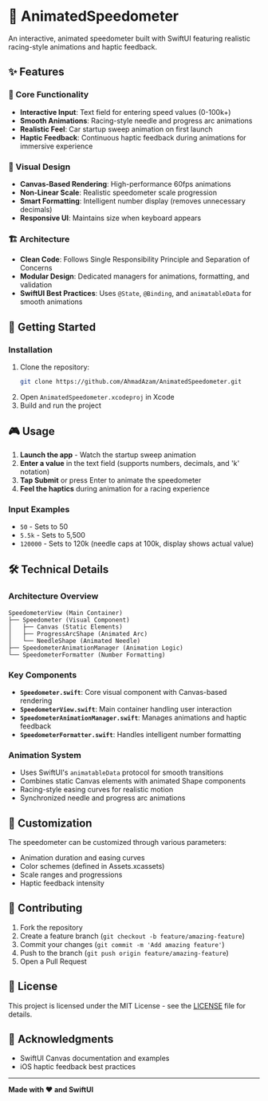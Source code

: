 # 🚗 AnimatedSpeedometer

An interactive, animated speedometer built with SwiftUI featuring realistic racing-style animations and haptic feedback.

## ✨ Features

### 🎯 Core Functionality
- **Interactive Input**: Text field for entering speed values (0-100k+)
- **Smooth Animations**: Racing-style needle and progress arc animations
- **Realistic Feel**: Car startup sweep animation on first launch
- **Haptic Feedback**: Continuous haptic feedback during animations for immersive experience

### 🎨 Visual Design
- **Canvas-Based Rendering**: High-performance 60fps animations
- **Non-Linear Scale**: Realistic speedometer scale progression
- **Smart Formatting**: Intelligent number display (removes unnecessary decimals)
- **Responsive UI**: Maintains size when keyboard appears

### 🏗️ Architecture
- **Clean Code**: Follows Single Responsibility Principle and Separation of Concerns
- **Modular Design**: Dedicated managers for animations, formatting, and validation
- **SwiftUI Best Practices**: Uses `@State`, `@Binding`, and `animatableData` for smooth animations

## 🚀 Getting Started


### Installation
1. Clone the repository:
   ```bash
   git clone https://github.com/AhmadAzam/AnimatedSpeedometer.git
   ```
2. Open `AnimatedSpeedometer.xcodeproj` in Xcode
3. Build and run the project

## 🎮 Usage

1. **Launch the app** - Watch the startup sweep animation
2. **Enter a value** in the text field (supports numbers, decimals, and 'k' notation)
3. **Tap Submit** or press Enter to animate the speedometer
4. **Feel the haptics** during animation for a racing experience

### Input Examples
- `50` - Sets to 50
- `5.5k` - Sets to 5,500
- `120000` - Sets to 120k (needle caps at 100k, display shows actual value)

## 🛠️ Technical Details

### Architecture Overview
```
SpeedometerView (Main Container)
├── Speedometer (Visual Component)
│   ├── Canvas (Static Elements)
│   ├── ProgressArcShape (Animated Arc)
│   └── NeedleShape (Animated Needle)
├── SpeedometerAnimationManager (Animation Logic)
└── SpeedometerFormatter (Number Formatting)
```

### Key Components
- **`Speedometer.swift`**: Core visual component with Canvas-based rendering
- **`SpeedometerView.swift`**: Main container handling user interaction
- **`SpeedometerAnimationManager.swift`**: Manages animations and haptic feedback
- **`SpeedometerFormatter.swift`**: Handles intelligent number formatting

### Animation System
- Uses SwiftUI's `animatableData` protocol for smooth transitions
- Combines static Canvas elements with animated Shape components
- Racing-style easing curves for realistic motion
- Synchronized needle and progress arc animations

## 🎨 Customization

The speedometer can be customized through various parameters:
- Animation duration and easing curves
- Color schemes (defined in Assets.xcassets)
- Scale ranges and progressions
- Haptic feedback intensity

## 🤝 Contributing

1. Fork the repository
2. Create a feature branch (`git checkout -b feature/amazing-feature`)
3. Commit your changes (`git commit -m 'Add amazing feature'`)
4. Push to the branch (`git push origin feature/amazing-feature`)
5. Open a Pull Request

## 📄 License

This project is licensed under the MIT License - see the [LICENSE](LICENSE) file for details.

## 🙏 Acknowledgments

- SwiftUI Canvas documentation and examples
- iOS haptic feedback best practices
---

**Made with ❤️ and SwiftUI**
